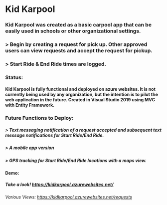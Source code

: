 # Kid Karpool
### Kid Karpool was created as a basic carpool app that can be easily used in schools or other organizational settings. 
### > Begin by creating a request for pick up. Other approved users can view requests and accept the request for pickup.
### > Start Ride & End Ride times are logged.

### Status:
#### Kid Karpool is fully functional and deployed on azure websites. It is not currently being used by any organization, but the intention is to pilot the web application in the future. Created in Visual Studio 2019 using MVC with Entity Framework. 
### Future Functions to Deploy:
##### > Text messaging notification of a request accepted and subsequent text message notifications for Start Ride/End Ride.
##### > A mobile app version
##### > GPS tracking for Start Ride/End Ride locations with a maps view.

#### Demo:
##### Take a look! https://kidkarpool.azurewebsites.net/
###### Various Views: https://kidkarpool.azurewebsites.net/requests
